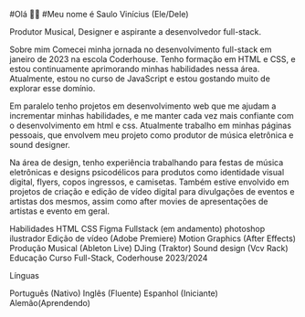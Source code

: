 #Olá 👋🖖
#Meu nome é Saulo Vinícius (Ele/Dele)


Produtor Musical, Designer e aspirante a desenvolvedor full-stack.

Sobre mim
Comecei minha jornada no desenvolvimento full-stack em janeiro de 2023 na escola Coderhouse. Tenho formação em HTML e CSS, e estou continuamente aprimorando minhas habilidades nessa área. Atualmente, estou no curso de JavaScript e estou gostando muito de explorar esse domínio.

Em paralelo tenho projetos em desenvolvimento web que me ajudam a incrementar minhas habilidades, e me manter cada vez mais confiante com o desenvolvimento em html e css. Atualmente trabalho em minhas páginas pessoais, que envolvem meu projeto como produtor de música eletrônica e sound designer.

Na área de design, tenho experiência trabalhando para festas de música eletrônicas e designs psicodélicos para produtos como identidade visual digital, flyers, copos ingressos, e camisetas. Também estive envolvido em projetos de criação e edição de vídeo digital para divulgações de eventos e artistas dos mesmos, assim como after movies de apresentações de artistas e evento em geral.

Habilidades
HTML
CSS
Figma
Fullstack (em andamento)
photoshop
ilustrador
Edição de vídeo (Adobe Premiere)
Motion Graphics (After Effects)
Produção Musical (Ableton Live)
DJing (Traktor)
Sound design (Vcv Rack)
Educação
Curso Full-Stack, Coderhouse 2023/2024  

Línguas

Português (Nativo)
Inglês (Fluente)
Espanhol (Iniciante)
Alemão(Aprendendo)

